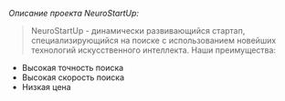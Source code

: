 *Описание проекта NeuroStartUp:*
> NeuroStartUp - динамически развивающийся стартап, специализирующийся на поиске с  использованием новейших технологий искусственного интеллекта. Наши преимущества:
* Высокая точность поиска
* Высокая скорость поиска
* Низкая цена
>
 
